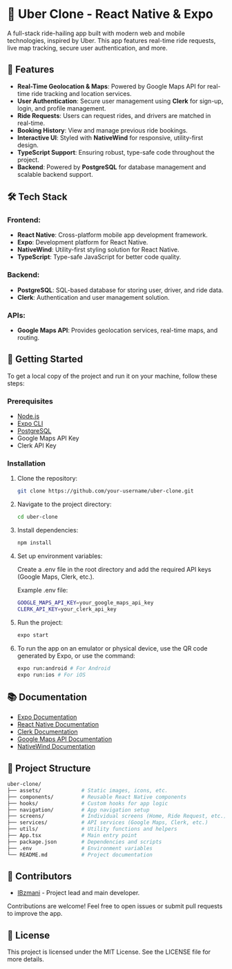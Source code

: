 # 🚗 Uber Clone - React Native & Expo

A full-stack ride-hailing app built with modern web and mobile technologies, inspired by Uber. This app features real-time ride requests, live map tracking, secure user authentication, and more.

## 🌟 Features

- **Real-Time Geolocation & Maps**: Powered by Google Maps API for real-time ride tracking and location services.
- **User Authentication**: Secure user management using **Clerk** for sign-up, login, and profile management.
- **Ride Requests**: Users can request rides, and drivers are matched in real-time.
- **Booking History**: View and manage previous ride bookings.
- **Interactive UI**: Styled with **NativeWind** for responsive, utility-first design.
- **TypeScript Support**: Ensuring robust, type-safe code throughout the project.
- **Backend**: Powered by **PostgreSQL** for database management and scalable backend support.

## 🛠 Tech Stack

### Frontend:
- **React Native**: Cross-platform mobile app development framework.
- **Expo**: Development platform for React Native.
- **NativeWind**: Utility-first styling solution for React Native.
- **TypeScript**: Type-safe JavaScript for better code quality.

### Backend:
- **PostgreSQL**: SQL-based database for storing user, driver, and ride data.
- **Clerk**: Authentication and user management solution.

### APIs:
- **Google Maps API**: Provides geolocation services, real-time maps, and routing.

## 🚀 Getting Started

To get a local copy of the project and run it on your machine, follow these steps:

### Prerequisites

- [Node.js](https://nodejs.org/en/download/)
- [Expo CLI](https://docs.expo.dev/get-started/installation/)
- [PostgreSQL](https://www.postgresql.org/download/)
- Google Maps API Key
- Clerk API Key

### Installation

1. Clone the repository:

   ```bash
   git clone https://github.com/your-username/uber-clone.git
2. Navigate to the project directory:

   ``` bash
   cd uber-clone
   ```
3. Install dependencies:

   ``` bash
   npm install
   ```
4. Set up environment variables:

   Create a .env file in the root directory and add the required API keys (Google Maps, Clerk, etc.).

   Example .env file:

   ``` bash
   GOOGLE_MAPS_API_KEY=your_google_maps_api_key
   CLERK_API_KEY=your_clerk_api_key
   ```
5. Run the project:

   ``` bash
   expo start
   ```
6. To run the app on an emulator or physical device, use the QR code generated by Expo, or use the command:

   ```bash
   expo run:android # For Android
   expo run:ios # For iOS
   ```
## 📚 Documentation
- [Expo Documentation](https://docs.expo.dev/)
- [React Native Documentation](https://reactnative.dev/docs/getting-started)
- [Clerk Documentation](https://docs.clerk.com/)
- [Google Maps API Documentation](https://developers.google.com/maps)
- [NativeWind Documentation](https://nativewind.dev/)

## 📂 Project Structure
```bash
uber-clone/
├── assets/             # Static images, icons, etc.
├── components/         # Reusable React Native components
├── hooks/              # Custom hooks for app logic
├── navigation/         # App navigation setup
├── screens/            # Individual screens (Home, Ride Request, etc.)
├── services/           # API services (Google Maps, Clerk, etc.)
├── utils/              # Utility functions and helpers
├── App.tsx             # Main entry point
├── package.json        # Dependencies and scripts
├── .env                # Environment variables
└── README.md           # Project documentation
```
## 👥 Contributors
- [IBzmani](https://github.com/IBzmani/) - Project lead and main developer.

Contributions are welcome! Feel free to open issues or submit pull requests to improve the app.

## 📄 License
This project is licensed under the MIT License. See the LICENSE file for more details.
